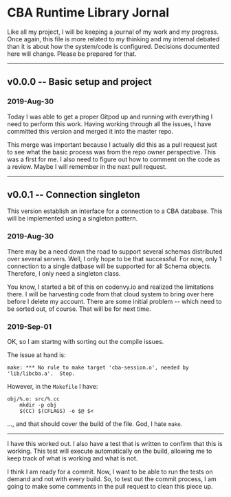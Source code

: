 # CBA Runtime Library Jornal

Like all my project, I will be keeping a journal of my work and my progress.  Once again, this file is more related to my thinking and my internal debated than it is about how the system/code is configured.  Decisions documented here will change.  Please be prepared for that.

---

## v0.0.0 -- Basic setup and project

### 2019-Aug-30

Today I was able to get a proper Gitpod up and running with everything I need to perform this work.  Having working through all the issues, I have committed this version and merged it into the master repo.

This merge was important because I actually did this as a pull request just to see what the basic process was from the repo owner perspective.  This was a first for me.  I also need to figure out how to comment on the code as a review.  Maybe I will remember in the next pull request.

---

## v0.0.1 -- Connection singleton

This version establish an interface for a connection to a CBA database.  This will be implemented using a singleton pattern.

### 2019-Aug-30

There may be a need down the road to support several schemas distributed over several servers.  Well, I only hope to be that successful.  For now, only 1 connection to a single datbase will be supported for all Schema objects.  Therefore, I only need a singleton class.

You know, I started a bit of this on codenvy.io and realized the limitations there.  I will be harvesting code from that cloud system to bring over here before I delete my account.  There are some initial problem -- which need to be sorted out, of course.  That will be for next time.


### 2019-Sep-01

OK, so I am startng with sorting out the compile issues.

The issue at hand is:

```
make: *** No rule to make target 'cba-session.o', needed by 'lib/libcba.a'.  Stop.
```

However, in the `Makefile` I have:

```
obj/%.o: src/%.cc
	mkdir -p obj
	$(CC) $(CFLAGS) -o $@ $<
```

..., and that should cover the build of the file.  God, I hate `make`.

---

I have this worked out.  I also have a test that is written to confirm that this is working.  This test will execute automatically on the build, allowing me to keep track of what is working and what is not.

I think I am ready for a commit.  Now, I want to be able to run the tests on demand and not with every build.  So, to test out the commit process, I am going to make some comments in the pull request to clean this piece up.

